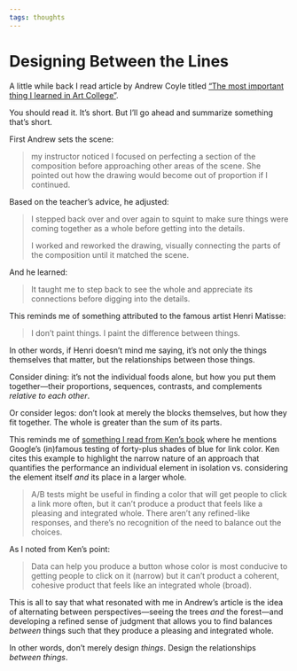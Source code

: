 ```yaml
---
tags: thoughts
---
```


# Designing Between the Lines

A little while back I read article by Andrew Coyle titled [“The most important thing I learned in Art College”](https://medium.com/nextux/the-most-important-thing-i-learned-in-art-college-d147d0ef2d35).

You should read it. It’s short. But I’ll go ahead and summarize something that’s short.

First Andrew sets the scene:

>  my instructor noticed I focused on perfecting a section of the composition before approaching other areas of the scene. She pointed out how the drawing would become out of proportion if I continued.

Based on the teacher’s advice, he adjusted:

> I stepped back over and over again to squint to make sure things were coming together as a whole before getting into the details.
> 
> I worked and reworked the drawing, visually connecting the parts of the composition until it matched the scene.

And he learned:

> It taught me to step back to see the whole and appreciate its connections before digging into the details.

This reminds me of something attributed to the famous artist Henri Matisse:

> I don’t paint things. I paint the difference between things.

In other words, if Henri doesn’t mind me saying, it’s not only the things themselves that matter, but the relationships between those things.

Consider dining: it’s not the individual foods alone, but how you put them together—their proportions, sequences, contrasts, and complements _relative to each other_.

Or consider legos: don’t look at merely the blocks themselves, but how they fit together. The whole is greater than the sum of its parts. 

This reminds me of [something I read from Ken’s book](https://blog.jim-nielsen.com/2019/the-power-of-prototypes-in-the-creative-process/) where he mentions Google’s (in)famous testing of forty-plus shades of blue for link color. Ken cites this example to highlight the narrow nature of an approach that quantifies the performance an individual element in isolation vs. considering the element itself _and_ its place in a larger whole.

> A/B tests might be useful in finding a color that will get people to click a link more often, but it can’t produce a product that feels like a pleasing and integrated whole. There aren’t any refined-like responses, and there’s no recognition of the need to balance out the choices.

As I noted from Ken’s point:

> Data can help you produce a button whose color is most conducive to getting people to click on it (narrow) but it can’t product a coherent, cohesive product that feels like an integrated whole (broad).

This is all to say that what resonated with me in Andrew’s article is the idea of alternating between perspectives—seeing the trees _and_ the forest—and developing a refined sense of judgment that allows you to find balances _between_ things such that they produce a pleasing and integrated whole.

In other words, don’t merely design _things_. Design the relationships _between things_.